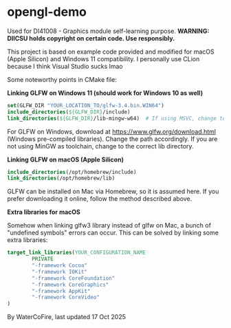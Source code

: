 # opengl-demo

Used for DI41008 - Graphics module self-learning purpose. **WARNING: DIICSU holds copyright on certain code. Use
responsibly.**

This project is based on example code provided and modified for macOS (Apple Silicon) and Windows 11 compatibility. I
personally use CLion because I think Visual Studio sucks lmao

Some noteworthy points in CMake file:

**Linking GLFW on Windows 11 (should work for Windows 10 as well)**

```cmake
set(GLFW_DIR "YOUR_LOCATION_TO/glfw-3.4.bin.WIN64")
include_directories(${GLFW_DIR}/include)
link_directories(${GLFW_DIR}/lib-mingw-w64)  # If using MSVC, change to lib-vc2022 or lib-vc2023
```

For GLFW on Windows, download at https://www.glfw.org/download.html (Windows pre-compiled libraries). Change the path
accordingly. If you are not using MinGW as toolchain, change to the correct lib directory.

**Linking GLFW on macOS (Apple Silicon)**

```cmake
include_directories(/opt/homebrew/include)
link_directories(/opt/homebrew/lib)
```

GLFW can be installed on Mac via Homebrew, so it is assumed here. If you prefer downloading it online, follow the method
described above.

**Extra libraries for macOS**

Somehow when linking glfw3 library instead of glfw on Mac, a bunch of "undefined symbols" errors can occur. This can be
solved by linking some extra libraries:

```cmake
target_link_libraries(YOUR_CONFIGURATION_NAME
        PRIVATE
        "-framework Cocoa"
        "-framework IOKit"
        "-framework CoreFoundation"
        "-framework CoreGraphics"
        "-framework AppKit"
        "-framework CoreVideo"
)
```

By WaterCoFire, last updated 17 Oct 2025
